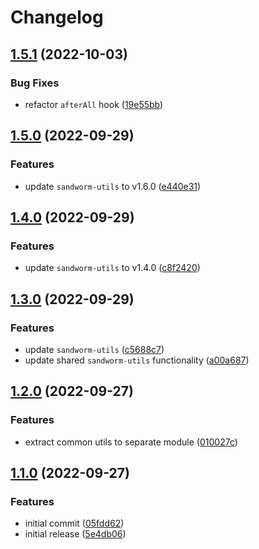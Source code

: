 # Changelog

## [1.5.1](https://github.com/sandworm-hq/sandworm-mocha/compare/sandworm-mocha-v1.5.0...sandworm-mocha-v1.5.1) (2022-10-03)


### Bug Fixes

* refactor `afterAll` hook ([19e55bb](https://github.com/sandworm-hq/sandworm-mocha/commit/19e55bbdbd9b14fdf2dabbcff0266755cb5006e4))

## [1.5.0](https://github.com/sandworm-hq/sandworm-mocha/compare/sandworm-mocha-v1.4.0...sandworm-mocha-v1.5.0) (2022-09-29)


### Features

* update `sandworm-utils` to v1.6.0 ([e440e31](https://github.com/sandworm-hq/sandworm-mocha/commit/e440e31c35dc83fabb1ffbd4f2ebb0ebc263261b))

## [1.4.0](https://github.com/sandworm-hq/sandworm-mocha/compare/sandworm-mocha-v1.3.0...sandworm-mocha-v1.4.0) (2022-09-29)


### Features

* update `sandworm-utils` to v1.4.0 ([c8f2420](https://github.com/sandworm-hq/sandworm-mocha/commit/c8f2420d1b6a8a21c10088bfb37828b4a6cc6d9a))

## [1.3.0](https://github.com/sandworm-hq/sandworm-mocha/compare/sandworm-mocha-v1.2.0...sandworm-mocha-v1.3.0) (2022-09-29)


### Features

* update `sandworm-utils` ([c5688c7](https://github.com/sandworm-hq/sandworm-mocha/commit/c5688c74132729458f23659f96667d69263f2362))
* update shared `sandworm-utils` functionality ([a00a687](https://github.com/sandworm-hq/sandworm-mocha/commit/a00a68775498d01af5610eeec6b477b5068f75cd))

## [1.2.0](https://github.com/sandworm-hq/sandworm-mocha/compare/sandworm-mocha-v1.1.0...sandworm-mocha-v1.2.0) (2022-09-27)


### Features

* extract common utils to separate module ([010027c](https://github.com/sandworm-hq/sandworm-mocha/commit/010027c209a0ceb4cf592047632a0e4b31aeb2a9))

## [1.1.0](https://github.com/sandworm-hq/sandworm-mocha/compare/sandworm-mocha-v1.0.0...sandworm-mocha-v1.1.0) (2022-09-27)


### Features

* initial commit ([05fdd62](https://github.com/sandworm-hq/sandworm-mocha/commit/05fdd622c192b5388754b733ef3e7428c32d8f7a))
* initial release ([5e4db06](https://github.com/sandworm-hq/sandworm-mocha/commit/5e4db0628235f6b5b68a95881f2fc944d4facfcb))
